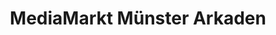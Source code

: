 ---
title: "MediaMarkt Münster Arkaden"
url: /muenster/mediamarkt-muenster-arkaden/
shop: Elektronik
---
